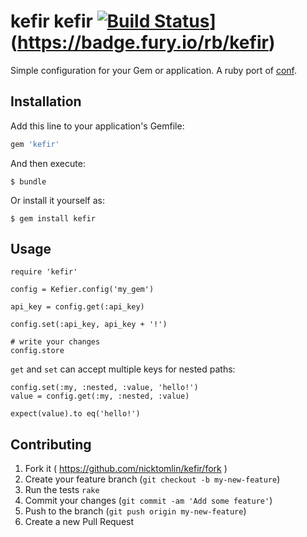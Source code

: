 kefir kefir [![Build Status](https://travis-ci.org/NickTomlin/kefir.png?branch=master)](https://travis-ci.org/NickTomlin/kefir.fury.io/rb/kefir.svg)](https://badge.fury.io/rb/kefir)
===

Simple configuration for your Gem or application. A ruby port of [conf](https://www.npmjs.com/package/conf).

## Installation

Add this line to your application's Gemfile:

```ruby
gem 'kefir'
```

And then execute:

    $ bundle

Or install it yourself as:

    $ gem install kefir

## Usage

```
require 'kefir'

config = Kefier.config('my_gem')

api_key = config.get(:api_key)

config.set(:api_key, api_key + '!')

# write your changes
config.store
```

`get` and `set` can accept multiple keys for nested paths:

```
config.set(:my, :nested, :value, 'hello!')
value = config.get(:my, :nested, :value)

expect(value).to eq('hello!')
```

## Contributing

1. Fork it ( https://github.com/nicktomlin/kefir/fork )
2. Create your feature branch (`git checkout -b my-new-feature`)
3. Run the tests `rake`
4. Commit your changes (`git commit -am 'Add some feature'`)
5. Push to the branch (`git push origin my-new-feature`)
6. Create a new Pull Request
